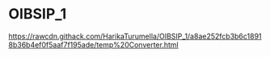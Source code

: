 # OIBSIP_1


https://rawcdn.githack.com/HarikaTurumella/OIBSIP_1/a8ae252fcb3b6c18918b36b4ef0f5aaf7f195ade/temp%20Converter.html
